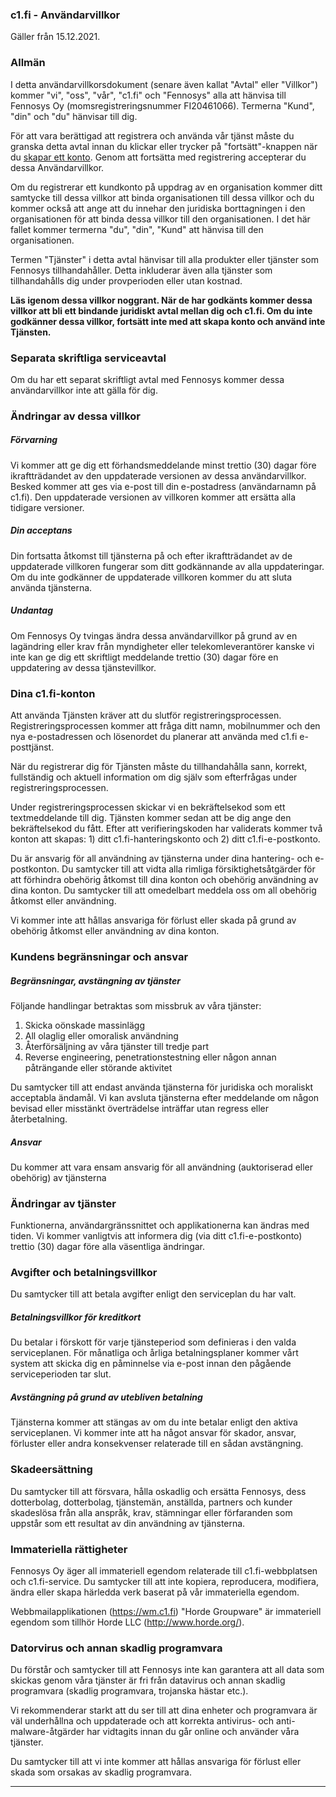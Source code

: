 ### c1.fi - Användarvillkor

Gäller från 15.12.2021.

### Allmän

I detta användarvillkorsdokument (senare även kallat "Avtal" eller "Villkor") kommer "vi", "oss", "vår", "c1.fi" och "Fennosys" alla att hänvisa till Fennosys Oy (momsregistreringsnummer FI20461066). Termerna "Kund", "din" och "du" hänvisar till dig.

För att vara berättigad att registrera och använda vår tjänst måste du granska detta avtal innan du klickar eller trycker på "fortsätt"-knappen när du [skapar ett konto](/signup?lang=sv). Genom att fortsätta med registrering accepterar du dessa Användarvillkor.

Om du registrerar ett kundkonto på uppdrag av en organisation kommer ditt samtycke till dessa villkor att binda organisationen till dessa villkor och du kommer också att ange att du innehar den juridiska borttagningen i den organisationen för att binda dessa villkor till den organisationen. I det här fallet kommer termerna "du", "din", "Kund" att hänvisa till den organisationen.

Termen "Tjänster" i detta avtal hänvisar till alla produkter eller tjänster som Fennosys tillhandahåller. Detta inkluderar även alla tjänster som tillhandahålls dig under provperioden eller utan kostnad.

**Läs igenom dessa villkor noggrant. När de har godkänts kommer dessa villkor att bli ett bindande juridiskt avtal mellan dig och c1.fi. Om du inte godkänner dessa villkor, fortsätt inte med att skapa konto och använd inte Tjänsten.**

### Separata skriftliga serviceavtal

Om du har ett separat skriftligt avtal med Fennosys kommer dessa användarvillkor inte att gälla för dig.

### Ändringar av dessa villkor

##### Förvarning

Vi kommer att ge dig ett förhandsmeddelande minst trettio (30) dagar före ikraftträdandet av den uppdaterade versionen av dessa användarvillkor. Besked kommer att ges via e-post till din e-postadress (användarnamn på c1.fi). Den uppdaterade versionen av villkoren kommer att ersätta alla tidigare versioner.

##### Din acceptans

Din fortsatta åtkomst till tjänsterna på och efter ikraftträdandet av de uppdaterade villkoren fungerar som ditt godkännande av alla uppdateringar. Om du inte godkänner de uppdaterade villkoren kommer du att sluta använda tjänsterna.

##### Undantag

Om Fennosys Oy tvingas ändra dessa användarvillkor på grund av en lagändring eller krav från myndigheter eller telekomleverantörer kanske vi inte kan ge dig ett skriftligt meddelande trettio (30) dagar före en uppdatering av dessa tjänstevillkor.

### Dina c1.fi-konton

Att använda Tjänsten kräver att du slutför registreringsprocessen. Registreringsprocessen kommer att fråga ditt namn, mobilnummer och den nya e-postadressen och lösenordet du planerar att använda med c1.fi e-posttjänst.

När du registrerar dig för Tjänsten måste du tillhandahålla sann, korrekt, fullständig och aktuell information om dig själv som efterfrågas under registreringsprocessen.

Under registreringsprocessen skickar vi en bekräftelsekod som ett textmeddelande till dig. Tjänsten kommer sedan att be dig ange den bekräftelsekod du fått. Efter att verifieringskoden har validerats kommer två konton att skapas: 1) ditt c1.fi-hanteringskonto och 2) ditt c1.fi-e-postkonto.

Du är ansvarig för all användning av tjänsterna under dina hantering- och e-postkonton. Du samtycker till att vidta alla rimliga försiktighetsåtgärder för att förhindra obehörig åtkomst till dina konton och obehörig användning av dina konton. Du samtycker till att omedelbart meddela oss om all obehörig åtkomst eller användning.

Vi kommer inte att hållas ansvariga för förlust eller skada på grund av obehörig åtkomst eller användning av dina konton.

### Kundens begränsningar och ansvar

##### Begränsningar, avstängning av tjänster

Följande handlingar betraktas som missbruk av våra tjänster:

1. Skicka oönskade massinlägg
2. All olaglig eller omoralisk användning
3. Återförsäljning av våra tjänster till tredje part
4. Reverse engineering, penetrationstestning eller någon annan påträngande eller störande aktivitet

Du samtycker till att endast använda tjänsterna för juridiska och moraliskt acceptabla ändamål. Vi kan avsluta tjänsterna efter meddelande om någon bevisad eller misstänkt överträdelse inträffar utan regress eller återbetalning.

##### Ansvar

Du kommer att vara ensam ansvarig för all användning (auktoriserad eller obehörig) av tjänsterna

### Ändringar av tjänster

Funktionerna, användargränssnittet och applikationerna kan ändras med tiden. Vi kommer vanligtvis att informera dig (via ditt c1.fi-e-postkonto) trettio (30) dagar före alla väsentliga ändringar.

### Avgifter och betalningsvillkor

Du samtycker till att betala avgifter enligt den serviceplan du har valt.

##### Betalningsvillkor för kreditkort

Du betalar i förskott för varje tjänsteperiod som definieras i den valda serviceplanen. För månatliga och årliga betalningsplaner kommer vårt system att skicka dig en påminnelse via e-post innan den pågående serviceperioden tar slut.

##### Avstängning på grund av utebliven betalning

Tjänsterna kommer att stängas av om du inte betalar enligt den aktiva serviceplanen. Vi kommer inte att ha något ansvar för skador, ansvar, förluster eller andra konsekvenser relaterade till en sådan avstängning.

### Skadeersättning

Du samtycker till att försvara, hålla oskadlig och ersätta Fennosys, dess dotterbolag, dotterbolag, tjänstemän, anställda, partners och kunder skadeslösa från alla anspråk, krav, stämningar eller förfaranden som uppstår som ett resultat av din användning av tjänsterna.

### Immateriella rättigheter

Fennosys Oy äger all immateriell egendom relaterade till c1.fi-webbplatsen och c1.fi-service. Du samtycker till att inte kopiera, reproducera, modifiera, ändra eller skapa härledda verk baserat på vår immateriella egendom.

Webbmailapplikationen (https://wm.c1.fi) "Horde Groupware" är immateriell egendom som tillhör Horde LLC (http://www.horde.org/).

### Datorvirus och annan skadlig programvara

Du förstår och samtycker till att Fennosys inte kan garantera att all data som skickas genom våra tjänster är fri från datavirus och annan skadlig programvara (skadlig programvara, trojanska hästar etc.).

Vi rekommenderar starkt att du ser till att dina enheter och programvara är väl underhållna och uppdaterade och att korrekta antivirus- och anti-malware-åtgärder har vidtagits innan du går online och använder våra tjänster.

Du samtycker till att vi inte kommer att hållas ansvariga för förlust eller skada som orsakas av skadlig programvara.

---
